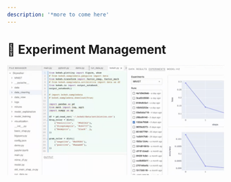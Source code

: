 ```yaml
---
description: '*more to come here'
---
```


# 🔬 Experiment Management

![](<.gitbook/assets/Untitled (9).png>)
